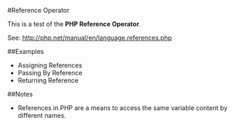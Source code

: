 #Reference Operator

This is a test of the **PHP Reference Operator**. 

See: http://php.net/manual/en/language.references.php

##Examples
* Assigning References
* Passing By Reference
* Returning Reference

##Notes
* References in PHP are a means to access the same variable content by different names. 